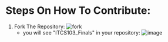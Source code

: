 # Steps On How To Contribute:

1. Fork The Repository:
   ![fork](https://github.com/user-attachments/assets/65c0ed44-e85c-4fe5-a0a8-eecd25daead1)
   - you will see "ITCS103_Finals" in your repository:
     ![image](https://github.com/user-attachments/assets/cf746528-1890-449d-b361-9e111111fd10)


